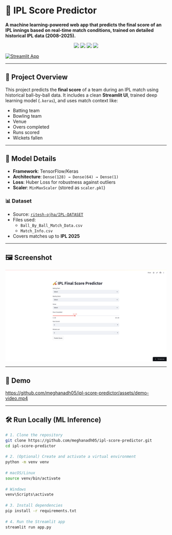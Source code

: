 # 🏏 IPL Score Predictor

**A machine learning-powered web app that predicts the final score of an IPL innings based on real-time match conditions, trained on detailed historical IPL data (2008–2025).**

<p align="center">
  <img src="https://img.shields.io/badge/Machine%20Learning-Regression-blue" />
  <img src="https://img.shields.io/badge/Framework-TensorFlow-orange" />
  <img src="https://img.shields.io/badge/Deployment-Streamlit-green" />
  <img src="https://img.shields.io/badge/Data-IPL%202008--2025-blueviolet" />
</p>

[![Streamlit App](https://img.shields.io/badge/Launch%20App-Try%20Now-1f6f9d?style=for-the-badge&logo=streamlit)](https://ipl-score-predictor-mqvm3ei6iyeeq2tquuqxjd.streamlit.app/)

---

## 🚀 Project Overview

This project predicts the **final score** of a team during an IPL match using historical ball-by-ball data. It includes a clean **Streamlit UI**, trained deep learning model (`.keras`), and uses match context like:

- Batting team
- Bowling team
- Venue
- Overs completed
- Runs scored
- Wickets fallen

---
## 🎯 Model Details

- **Framework**: TensorFlow/Keras
- **Architecture**: `Dense(128) → Dense(64) → Dense(1)`
- **Loss**: Huber Loss for robustness against outliers
- **Scaler**: `MinMaxScaler` (stored as `scaler.pkl`)


### 📊 Dataset
- Source: [`ritesh-ojha/IPL-DATASET`](https://github.com/ritesh-ojha/IPL-DATASET)
- Files used:
  - `Ball_By_Ball_Match_Data.csv`
  - `Match_Info.csv`
- Covers matches up to **IPL 2025**

---

## 🖼️ Screenshot

![App Screenshot](assets/screenshot.png)

---

## 🎥 Demo

https://github.com/meghanadh05/ipl-score-predictor/assets/demo-video.mp4

---
## 🛠️ Run Locally (ML Inference)

```bash
# 1. Clone the repository
git clone https://github.com/meghanadh05/ipl-score-predictor.git
cd ipl-score-predictor

# 2. (Optional) Create and activate a virtual environment
python -m venv venv

# macOS/Linux
source venv/bin/activate

# Windows
venv\Scripts\activate

# 3. Install dependencies
pip install -r requirements.txt

# 4. Run the Streamlit app
streamlit run app.py
